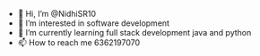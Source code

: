 - 👋 Hi, I’m @NidhiSR10
- 👀 I’m interested in software development 
- 🌱 I’m currently learning full stack development java and python
- 📫 How to reach me 6362197070

<!---
NidhiSR10/NidhiSR10 is a ✨ special ✨ repository because its `README.md` (this file) appears on your GitHub profile.
You can click the Preview link to take a look at your changes.
--->
